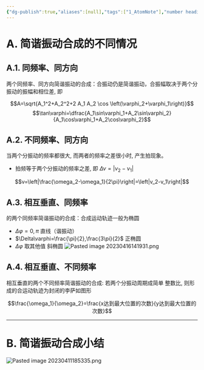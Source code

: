 ```yaml
---
{"dg-publish":true,"aliases":[null],"tags":["1_AtomNote"],"number headings":"auto, first-level 1, max 6, A.1.","Created-Date":"2023-04-03 14:24:16","Modified-Date":"2024-04-18 11:53:30","permalink":"/A01_Lessons/Aa05_大学物理/两个简谐振动的合成/","dgPassFrontmatter":true}
---
```




# A. 简谐振动合成的不同情况

## A.1. 同频率、同方向


两个同频率、同方向简谐振动的合成：合振动仍是简谐振动，合振幅取决于两个分振动的振幅和相位差, 即

$$A=\sqrt{A_1^2+A_2^2+2 A_1 A_2 \cos \left(\varphi_2+\varphi_1\right)}$$
$$\tan\varphi=\dfrac{A_1\sin\varphi_1+A_2\sin\varphi_2}{A_1\cos\varphi_1+A_2\cos\varphi_2}$$

## A.2. 不同频率、同方向

当两个分振动的频率都很大, 而两者的频率之差很小时, 产生拍现象。

- 拍频等于两个分振动的频率之差, 即 $\Delta \nu=\left|\nu_2-\nu_1\right|$

$$v=\left|\frac{\omega_2-\omega_1}{2\pi}\right|=\left|v_2-v_1\right|$$


## A.3. 相互垂直、同频率

的两个同频率简谐振动的合成：合成运动轨迹一般为椭圆

- $\Delta\varphi=0,\pi$ 直线（谐振动）
- $\Delta\varphi=\frac{\pi}{2},\frac{3\pi}{2}$ 正椭圆
- $\Delta\varphi$ 取其他值 斜椭圆
![Pasted image 20230416141931.png](/img/user/Z02_ObFiles/Attachments/Pasted%20image%2020230416141931.png)




## A.4. 相互垂直、不同频率
相互垂直的两个不同频率简谐振动的合成: 若两个分振动周期成简单 整数比, 则形成的合运动轨迹为封闭的李萨如图形

$$\frac{\omega_1}{\omega_2}=\frac{x达到最大位置的次数}{y达到最大位置的次数}$$


---

# B. 简谐振动合成小结

![Pasted image 20230411185335.png](/img/user/Z02_ObFiles/Attachments/Pasted%20image%2020230411185335.png)




